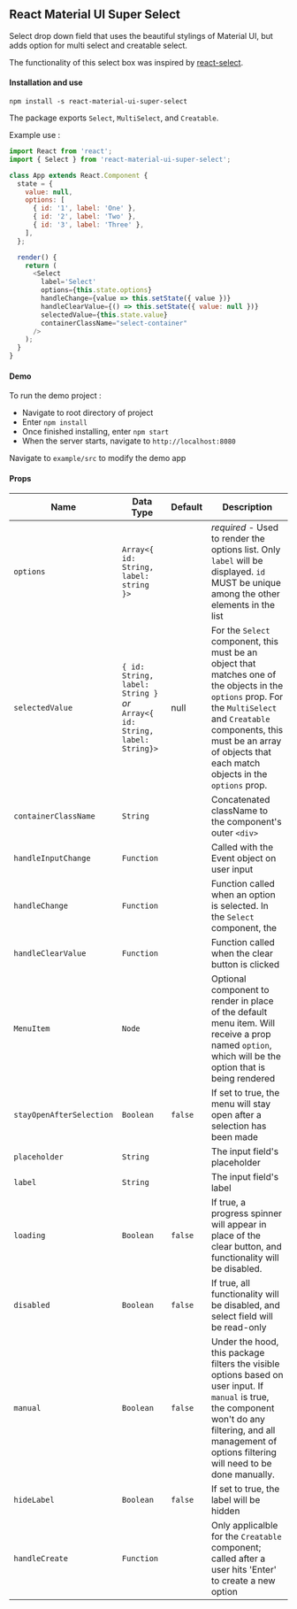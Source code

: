 ## React Material UI Super Select

Select drop down field that uses the beautiful stylings of Material UI, but adds option for multi select and creatable select.

The functionality of this select box was inspired by [react-select](https://github.com/JedWatson/react-select).

#### Installation and use

`npm install -s react-material-ui-super-select`

The package exports `Select`, `MultiSelect`, and `Creatable`.

Example use :

```javascript
import React from 'react';
import { Select } from 'react-material-ui-super-select';

class App extends React.Component {
  state = {
    value: null,
    options: [
      { id: '1', label: 'One' },
      { id: '2', label: 'Two' },
      { id: '3', label: 'Three' },
    ],
  };

  render() {
    return (
      <Select
        label='Select'
        options={this.state.options}
        handleChange={value => this.setState({ value })}
        handleClearValue={() => this.setState({ value: null })}
        selectedValue={this.state.value}
        containerClassName="select-container"
      />
    );
  }
}
```

#### Demo
To run the demo project :
* Navigate to root directory of project
* Enter `npm install`
* Once finished installing, enter `npm start`
* When the server starts, navigate to `http://localhost:8080`

Navigate to `example/src` to modify the demo app

#### Props

Name | Data Type | Default | Description
--- | --- | --- | --- |
`options`| `Array<{ id: String, label: string }>` | | *required* - Used to render the options list. Only `label` will be displayed. `id` MUST be unique among the other elements in the list
`selectedValue` | `{ id: String, label: String }` *or* `Array<{ id: String, label: String}>` | null | For the `Select` component, this must be an object that matches one of the objects in the `options` prop. For the `MultiSelect` and `Creatable` components, this must be an array of objects that each match objects in the `options` prop.
`containerClassName` | `String` | | Concatenated className to the component's outer `<div>`
`handleInputChange` | `Function` | | Called with the Event object on user input
`handleChange` | `Function` | | Function called when an option is selected. In the `Select` component, the
`handleClearValue` | `Function` | | Function called when the clear button is clicked
`MenuItem` | `Node` | | Optional component to render in place of the default menu item. Will receive a prop named `option`, which will be the option that is being rendered
`stayOpenAfterSelection` | `Boolean` | `false` | If set to true, the menu will stay open after a selection has been made
`placeholder` | `String` | | The input field's placeholder
`label` | `String` | | The input field's label
`loading` | `Boolean` | `false` | If true, a progress spinner will appear in place of the clear button, and functionality will be disabled.
`disabled` | `Boolean` | `false` | If true, all functionality will be disabled, and select field will be read-only
`manual` | `Boolean` | `false` | Under the hood, this package filters the visible options based on user input. If `manual` is true, the component won't do any filtering, and all management of options filtering will need to be done manually.
`hideLabel` | `Boolean` | `false` | If set to true, the label will be hidden
`handleCreate` | `Function` | | Only applicalble for the `Creatable` component; called after a user hits 'Enter' to create a new option
